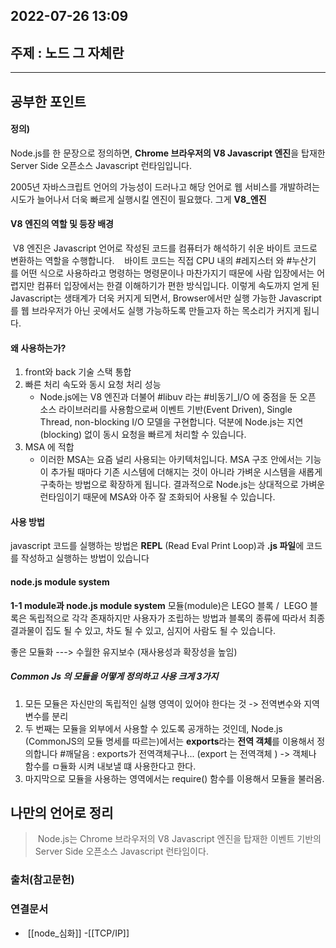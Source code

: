## 2022-07-26 13:09  

## 주제 : 노드 그 자체란
----
## 공부한 포인트
#### 정의)
Node.js를 한 문장으로 정의하면, **Chrome 브라우저의 V8 Javascript 엔진**을 탑재한 Server Side 오픈소스 Javascript 런타임입니다.

2005년 자바스크립트 언어의 가능성이 드러나고 해당 언어로 웹 서비스를 개발하려는 시도가 늘어나서 더욱 빠르게 실행시킬 엔진이 필요했다. 그게 **V8_엔진** 

#### V8 엔진의 역할 및 등장 배경
 V8 엔진은 Javascript 언어로 작성된 코드를 컴퓨터가 해석하기 쉬운 바이트 코드로 변환하는 역할을 수행합니다. 
 
 바이트 코드는 직접 CPU 내의 #레지스터 와 #누산기 를 어떤 식으로 사용하라고 명령하는 명령문이나 마찬가지기 때문에 사람 입장에서는 어렵지만 컴퓨터 입장에서는 한결 이해하기가 편한 방식입니다. 이렇게 속도까지 얻게 된 Javascript는 생태계가 더욱 커지게 되면서, Browser에서만 실행 가능한 Javascript를 웹 브라우저가 아닌 곳에서도 실행 가능하도록 만들고자 하는 목소리가 커지게 됩니다.

#### 왜 사용하는가?
1. front와 back 기술 스택 통합
2. 빠른 처리 속도와 동시 요청 처리 성능
	-   Node.js에는 V8 엔진과 더불어 #libuv 라는 #비동기_I/O 에 중점을 둔 오픈 소스 라이브러리를 사용함으로써 이벤트 기반(Event Driven), Single Thread, non-blocking I/O 모델을 구현합니다. 덕분에 Node.js는 지연(blocking) 없이 동시 요청을 빠르게 처리할 수 있습니다.
3. MSA 에 적합 
	-   이러한 MSA는 요즘 널리 사용되는 아키텍처입니다. MSA 구조 안에서는 기능이 추가될 때마다 기존 시스템에 더해지는 것이 아니라 가벼운 시스템을 새롭게 구축하는 방법으로 확장하게 됩니다. 결과적으로 Node.js는 상대적으로 가벼운 런타임이기 때문에 MSA와 아주 잘 조화되어 사용될 수 있습니다.


#### 사용 방법
 javascript 코드를 실행하는 방법은 **REPL** (Read Eval Print Loop)과 **.js 파일**에 코드를 작성하고 실행하는 방법이 있습니다


#### node.js module system
**1-1 module과 node.js module system**
모듈(module)은 LEGO 블록 /  LEGO 블록은 독립적으로 각각 존재하지만 사용자가 조립하는 방법과 블록의 종류에 따라서 최종 결과물이 집도 될 수 있고, 차도 될 수 있고, 심지어 사람도 될 수 있습니다.

좋은 모듈화 ---> 수월한 유지보수 (재사용성과 확장성을 높임)

##### Common Js 의 모듈을 어떻게 정의하고 사용 크게 3가지
1. 모든 모듈은 자신만의 독립적인 실행 영역이 있어야 한다는 것 -> 전역변수와 지역변수를 분리
2. 두 번째는 모듈을 외부에서 사용할 수 있도록 공개하는 것인데, Node.js (CommonJS의 모듈 명세를 따르는)에서는 **exports**라는 **전역 객체**를 이용해서 정의합니다 #깨달음 : exports가 전역객체구나... (export 는 전역객체 ) -> 객체나 함수를 ㅁ듈화 시켜 내보낼 떄 사용한다고 한다. 
3. 마지막으로 모듈을 사용하는 영역에서는 require() 함수를 이용해서 모듈을 불러옴.



## 나만의 언어로 정리

> Node.js는 Chrome 브라우저의 V8 Javascript 엔진을 탑재한 이벤트 기반의 Server Side 오픈소스 Javascript 런타임이다. 


### 출처(참고문헌)

### 연결문서
-  [[node_심화]]
-[[TCP/IP]]
